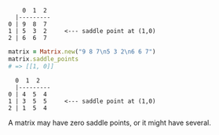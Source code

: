 ```plain
    0  1  2
  |---------
0 | 9  8  7
1 | 5  3  2     <--- saddle point at (1,0)
2 | 6  6  7
```


```ruby
matrix = Matrix.new("9 8 7\n5 3 2\n6 6 7")
matrix.saddle_points
# => [[1, 0]]
```

```plain
  0  1  2
  |---------
0 | 4  5  4
1 | 3  5  5     <--- saddle point at (1,0)
2 | 1  5  4
```

A matrix may have zero saddle points, or it might have several.
